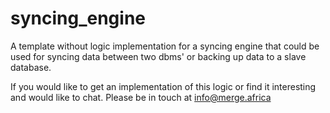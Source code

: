 # syncing_engine
A template without logic implementation for a syncing engine that could be used for syncing data between two dbms' or backing up data to a slave database.

If you would like to get an implementation of this logic or find it interesting and would like to chat. Please be in touch at info@merge.africa
